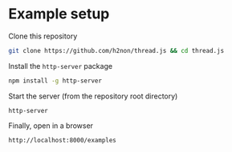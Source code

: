 # Example setup

Clone this repository
```bash
git clone https://github.com/h2non/thread.js && cd thread.js
```

Install the `http-server` package
```bash
npm install -g http-server
```

Start the server (from the repository root directory)
```
http-server
```

Finally, open in a browser
```
http://localhost:8000/examples
```
